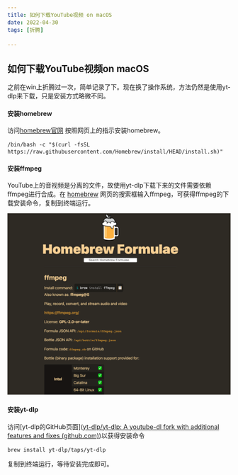 ```yaml
---
title: 如何下载YouTube视频 on macOS
date: 2022-04-30 
tags: [折腾]

---
```


## 如何下载YouTube视频on macOS

之前在win上折腾过一次，简单记录了下。现在换了操作系统，方法仍然是使用yt-dlp来下载，只是安装方式略微不同。

#### 安装homebrew

访问[homebrew官网](https://brew.sh/) 按照网页上的指示安装homebrew。

```
/bin/bash -c "$(curl -fsSL https://raw.githubusercontent.com/Homebrew/install/HEAD/install.sh)"
```

#### 安装ffmpeg

YouTube上的音视频是分离的文件，故使用yt-dlp下载下来的文件需要依赖ffmpeg进行合成。在 [homebrew](https://brew.sh/) 网页的搜索框输入ffmpeg，可获得ffmpeg的下载安装命令，复制到终端运行。

![test](如何下载YouTube视频on_macOS.assets/image-20220430221447946-1328112.png)

#### 安装yt-dlp

访问[yt-dlp的GitHub页面]([yt-dlp/yt-dlp: A youtube-dl fork with additional features and fixes (github.com)](https://github.com/yt-dlp/yt-dlp))以获得安装命令

```
brew install yt-dlp/taps/yt-dlp
```

复制到终端运行，等待安装完成即可。